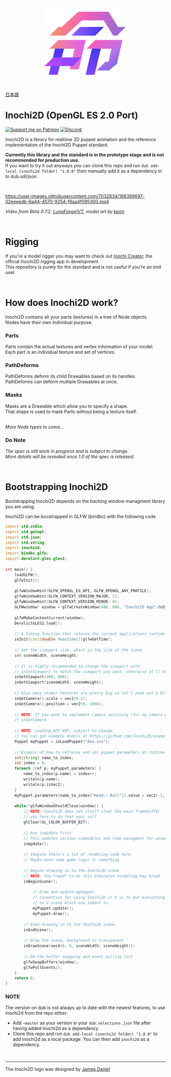<p align="center">
  <img width="256" height="256" src="https://raw.githubusercontent.com/Inochi2D/branding/main/logo/logo_transparent_256.png">
</p>

[日本語](https://github.com/Inochi2D/inochi2d/blob/main/README.ja.md)

# Inochi2D (OpenGL ES 2.0 Port)
[![Support me on Patreon](https://img.shields.io/endpoint.svg?url=https%3A%2F%2Fshieldsio-patreon.vercel.app%2Fapi%3Fusername%3Dclipsey%26type%3Dpatrons&style=for-the-badge)](https://patreon.com/clipsey)
[![Discord](https://img.shields.io/discord/855173611409506334?label=Community&logo=discord&logoColor=FFFFFF&style=for-the-badge)](https://discord.com/invite/abnxwN6r9v)

Inochi2D is a library for realtime 2D puppet animation and the reference implementation of the Inochi2D Puppet standard.

**Currently this library and the standard is in the prototype stage and is not recommended for production use.**  
If you want to try it out anyways you can clone this repo and run `dub add-local (inochi2d folder) "1.0.0"` then manually add it as a dependency in to dub.sdl/json.

&nbsp;



https://user-images.githubusercontent.com/7032834/166389697-02eeeedb-6a44-4570-9254-f6aa4f095300.mp4

*Video from Beta 0.7.2, [LunaFoxgirlVT](https://twitter.com/LunaFoxgirlVT), model art by [kpon](https://twitter.com/kawaiipony2)*

&nbsp;

# Rigging
If you're a model rigger you may want to check out [Inochi Creator](https://github.com/Inochi2D/inochi-creator), the official Inochi2D rigging app in development.  
This repository is purely for the standard and is not useful if you're an end user.

&nbsp;

# How does Inochi2D work?

Inochi2D contains all your parts (textures) in a tree of Node objects.  
Nodes have their own individual purpose.

### Parts
Parts contain the actual textures and vertex information of your model.  
Each part is an individual texture and set of vertices.

### PathDeforms
PathDeforms deform its child Drawables based on its handles.  
PathDeforms can deform multiple Drawables at once.

### Masks
Masks are a Drawable which allow you to specify a shape.  
That shape is used to mask Parts without being a texture itself.

&nbsp;  
*More Node types to come...*

### Do Note
_The spec is still work in progress and is subject to change.  
More details will be revealed once 1.0 of the spec is released._

&nbsp;

# Bootstrapping Inochi2D

Bootstrapping Inochi2D depends on the backing window managment library you are using.

Inochi2D can be boostrapped in GLFW (bindbc) with the following code
```d
import std.stdio;
import std.getopt;
import std.json;
import std.string;
import inochi2d;
import bindbc.glfw;
import derelict.gles.gles2;

int main() {
    loadGLFW();
    glfwInit();

    glfwWindowHint(GLFW_OPENGL_ES_API, GLFW_OPENGL_ANY_PROFILE);
    glfwWindowHint(GLFW_CONTEXT_VERSION_MAJOR, 2);
    glfwWindowHint(GLFW_CONTEXT_VERSION_MINOR, 0);
    GLFWwindow* window = glfwCreateWindow(480, 800, "Inochi2D App".toStringz, null, null);

    glfwMakeContextCurrent(window);
    DerelictGLES2.load();

    // A timing function that returns the current applications runtime in seconds and milliseconds is needed
    inInit(cast(double function())glfwGetTime);

    // Get the viewport size, which is the size of the scene
    int sceneWidth, sceneHeight;

    // It is highly recommended to change the viewport with
    // inSetViewport to match the viewport you want, otherwise it'll be 640x480
    inSetViewport(480, 800);
    inGetViewport(sceneWidth, sceneHeight);

    // Also many vtuber textures are pretty big so let's zoom out a bit.
    inGetCamera().scale = vec2(0.2);
    inGetCamera().position = vec2(0, 1000);

    // NOTE: If you want to implement camera switching (for eg camera presets) use
    // inSetCamera

    // NOTE: Loading API WIP, subject to change
    // You can get example models at https://github.com/Inochi2D/example-models
    Puppet myPuppet = inLoadPuppet("Aka.inx");
    
    // Example of how to retreive and set puppet parameters at runtime
    int[string] name_to_index;
    int index = 0;
    foreach (ref p; myPuppet.parameters) {
        name_to_index[p.name] = index++;
        writeln(p.name);
        writeln(p.isVec2);
    }
    myPuppet.parameters[name_to_index["Head:: Roll"]].value = vec2(-1, 0);

    while(!glfwWindowShouldClose(window)) {
        // NOTE: Inochi2D does not itself clear the main framebuffer
        // you have to do that your self.
        glClear(GL_COLOR_BUFFER_BIT);
        
        // Run inUpdate first
        // This updates various submodules and time managment for animation
        inUpdate();

        // Imagine there's a lot of rendering code here
        // Maybe even some game logic or something

        // Begins drawing in to the Inochi2D scene
        // NOTE: You *need* to do this otherwise rendering may break
        inBeginScene();
        
            // Draw and update myPuppet.
            // Convention for using Inochi2D in D is to put everything
            // in a scene block one indent in.
            myPuppet.update();
            myPuppet.draw();

        // Ends drawing in to the Inochi2D scene.
        inEndScene();
        
        // Draw the scene, background is transparent
        inDrawScene(vec4(0, 0, sceneWidth, sceneHeight));
        
        // Do the buffer swapping and event polling last
        glfwSwapBuffers(window);
        glfwPollEvents();
    }
    return 0;
}
```

### NOTE
The version on dub is not always up to date with the newest features, to use inochi2d from the repo either:
 * Add `~master` as your version in your `dub.selections.json` file after having added inochi2d as a dependency.
 * Clone this repo and run `dub add-local (inochi2d folder) "1.0.0"` to add inochi2d as a local package. You can then add `inochi2d` as a dependency.

&nbsp;

---

The Inochi2D logo was designed by [James Daniel](https://twitter.com/rakujira)
